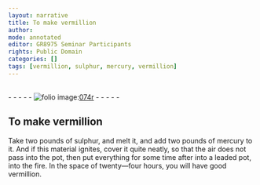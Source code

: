 ```yaml
---
layout: narrative
title: To make vermillion
author:
mode: annotated
editor: GR8975 Seminar Participants
rights: Public Domain
categories: []
tags: [vermillion, sulphur, mercury, vermillion]
---
```


 <br/>- - - - - <a href="http://gallica.bnf.fr/ark:/12148/btv1b10500001g/f153.image"><img src="../assets/photo-icon.png" alt="folio image: " style="display:inline-block; margin-bottom:-3px;"/>074r</a> - - - - - <br/> 
## To make <span class="material">vermillion</span>

 
Take two pounds of <span class="material">sulphur</span>, and melt it, and add two pounds of <span class="material">mercury</span> to it. And if this material ignites, cover it quite neatly, so that the air does not pass into the <span class="tool">pot</span>, then put everything for some time after into a <span class="tool">leaded pot</span>, into the fire. In the space of twenty—four hours, you will have good <span class="material">vermillion</span>.
 